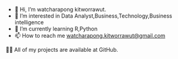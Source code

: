 - 👋 Hi, I’m watcharapong kitworrawut.
- 👀 I’m interested in Data Analyst,Business,Technology,Business intelligence
- 🌱 I’m currently learning R,Python
- 📫 How to reach me watcharapong.kitworrawut@gmail.com

👨‍💻 All of my projects are available at GitHub.
